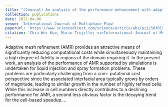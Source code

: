 ```yaml
---
title: "(Journal) An analysis of the performance enhancement with adaptive mesh refinement for spray problems"
collection: publications
date: 2021-04-06
venue: 'International Journal of Multiphase Flow'
paperurl: 'https://www.sciencedirect.com/science/article/abs/pii/S030193222100063X?via%3Dihub'
citation: 'Chia-Wei Kuo, Mario Trujillo; <i>International Journal of Multiphase Flow</i>. Vol. 140, 103615, 2021.'
---
```

Adaptive mesh refinement (AMR) provides an attractive means of significantly reducing computational costs while simultaneously maintaining a high degree of fidelity in regions of the domain requiring it. In the present work, an analysis of the performance of AMR supported by simulations is undertaken for liquid injection and spray formation problems. These problems are particularly challenging from a com- putational cost perspective since the associated interfacial area typically grows by orders of magnitude, leading to similar growth in the number of highly refined cells. While this increase in cell numbers directly contributes to a declining performance for AMR, a second less obvious factor is the decaying trend for the cell-based speedup....

